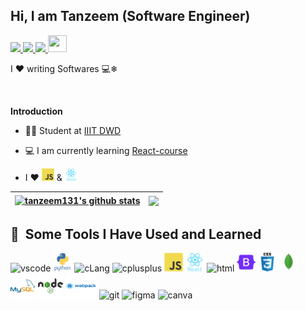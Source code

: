 ## Hi, I am Tanzeem (Software Engineer)
<p >
<a href="https://tanzeem-portfolio.netlify.app/">
  <img height="30" src="https://user-images.githubusercontent.com/46517096/166972883-f5f1d88c-0246-4374-88ac-ded0f2cf0699.png"/>
</a>
<a href="https://www.linkedin.com/in/mr-tanzeem/">
  <img height="30" src="https://user-images.githubusercontent.com/46517096/166973395-19676cd8-f8ec-4abf-83ff-da8243505b82.png"/>
</a>
<a href="https://twitter.com/Tanzeem_Dev">
  <img height="30" src="https://user-images.githubusercontent.com/46517096/166974271-91dfa250-d70b-4cb9-8707-f1bda1b708c3.png"/>
</a>
  <a href="https://mail.google.com/mail/u/0/?fs=1&tf=cm&source=mailto&to=dev.tanzeem@gmail.com">
  <img height="27" width="30" src="https://banner2.cleanpng.com/20171216/aea/gmail-logo-png-5a3553a6e082c3.6128108415134442629196.jpg"/>
</a>
</p>


<p>I ❤️ writing Softwares 💻❄</p>

<br />


**Introduction**

- 👨‍💻 Student at  [IIIT DWD](https://www.iiitdwd.ac.in/)

- 💻 I am currently learning [React-course](https://github.com/tanzeem131/React-course)

- I ❤️ <img src="https://raw.githubusercontent.com/devicons/devicon/master/icons/javascript/javascript-original.svg" alt="javascript" width="20" height="20" /> &  <img src="https://raw.githubusercontent.com/devicons/devicon/master/icons/react/react-original-wordmark.svg" alt="react" width="20" height="20" />



| <a href="https://github.com/tanzeem131/github-readme-stats"><img align="center" src="https://github-readme-stats.vercel.app/api?username=tanzeem131&show_icons=true&include_all_commits=true&theme=buefy&hide_border=true" alt="tanzeem131's github stats" /></a> | <a href="https://github.com/anuraghazra/github-readme-stats"><img align="center" src="https://github-readme-stats.vercel.app/api/top-langs/?username=tanzeem131&layout=compact&theme=buefy&exclude_repo=Deep-belief-network-ml-project,blood_donation_app&hide_border=true" /></a> |
| ------------- | ------------- |




<h2> 🚀 &nbsp;Some Tools I Have Used and Learned</h2>
<p>
<img src="https://cdn.jsdelivr.net/gh/devicons/devicon/icons/vscode/vscode-original.svg" alt="vscode" width="30" height="30"/>
<img src="https://raw.githubusercontent.com/devicons/devicon/master/icons/python/python-original-wordmark.svg" alt="python" width="30" height="30"/>
<img src="https://cdn.jsdelivr.net/gh/devicons/devicon/icons/c/c-original.svg" alt="cLang" width="30" height="30"/>
<img src="https://cdn.jsdelivr.net/gh/devicons/devicon/icons/cplusplus/cplusplus-original.svg" alt="cplusplus" width="30" height="30"/>
<img src="https://raw.githubusercontent.com/devicons/devicon/master/icons/javascript/javascript-original.svg" alt="javascript" width="30" height="30" />
<img src="https://raw.githubusercontent.com/devicons/devicon/master/icons/react/react-original-wordmark.svg" alt="react" width="30" height="30" />
<img src="https://cdn.jsdelivr.net/gh/devicons/devicon/icons/html5/html5-original.svg" alt="html" width="30" height="30"/>
<img src="https://raw.githubusercontent.com/devicons/devicon/master/icons/bootstrap/bootstrap-plain.svg" alt="bootstrap" width="30" height="30" />
<img src="https://raw.githubusercontent.com/devicons/devicon/master/icons/css3/css3-original-wordmark.svg" alt="css3" width="30" height="30" />
<img src="https://raw.githubusercontent.com/devicons/devicon/master/icons/mongodb/mongodb-original.svg" alt="mongodb" width="30" height="30" />
<img src="https://raw.githubusercontent.com/devicons/devicon/master/icons/mysql/mysql-original-wordmark.svg" alt="mysql" width="40" height="40" />
<img src="https://raw.githubusercontent.com/devicons/devicon/master/icons/nodejs/nodejs-original-wordmark.svg" alt="nodejs" width="40" height="40" />      
<img src="https://raw.githubusercontent.com/devicons/devicon/master/icons/webpack/webpack-original-wordmark.svg" alt="webpack" width="50" height="40" />     
<img src="https://cdn.jsdelivr.net/gh/devicons/devicon/icons/git/git-original.svg" alt="git" width="30" height="30"/>
<img src="https://cdn.jsdelivr.net/gh/devicons/devicon/icons/figma/figma-original.svg" alt="figma" width="30" height="30"/>
<img src="https://cdn.jsdelivr.net/gh/devicons/devicon/icons/canva/canva-original.svg" alt="canva" width="30" height="30"/>
</p>
